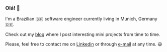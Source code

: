 ### Olá! 👋

I'm a Brazilian 🇧🇷 software engineer currently living in Munich, Germany 🇩🇪.

Check out my [blog](https://abner-math.github.io) where I post interesting mini projects from time to time.

Please, feel free to contact me on [Linkedin](https://www.linkedin.com/in/abner-math/) or through [e-mail](mailto:abner.math.c@gmail.com) at any time. 😃

<!--
**abnerrjo/abnerrjo** is a ✨ _special_ ✨ repository because its `README.md` (this file) appears on your GitHub profile.

Here are some ideas to get you started:

- 🔭 I’m currently working on ...
- 🌱 I’m currently learning ...
- 👯 I’m looking to collaborate on ...
- 🤔 I’m looking for help with ...
- 💬 Ask me about ...
- 📫 How to reach me: ...
- 😄 Pronouns: ...
- ⚡ Fun fact: ...
-->
